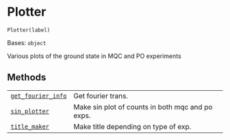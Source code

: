 # Plotter

<span id="undefined" />

`Plotter(label)`

Bases: `object`

Various plots of the ground state in MQC and PO experiments

## Methods

|                                                                                                                                                                                  |                                                  |
| -------------------------------------------------------------------------------------------------------------------------------------------------------------------------------- | ------------------------------------------------ |
| [`get_fourier_info`](qiskit.ignis.verification.Plotter.get_fourier_info#qiskit.ignis.verification.Plotter.get_fourier_info "qiskit.ignis.verification.Plotter.get_fourier_info") | Get fourier trans.                               |
| [`sin_plotter`](qiskit.ignis.verification.Plotter.sin_plotter#qiskit.ignis.verification.Plotter.sin_plotter "qiskit.ignis.verification.Plotter.sin_plotter")                     | Make sin plot of counts in both mqc and po exps. |
| [`title_maker`](qiskit.ignis.verification.Plotter.title_maker#qiskit.ignis.verification.Plotter.title_maker "qiskit.ignis.verification.Plotter.title_maker")                     | Make title depending on type of exp.             |
